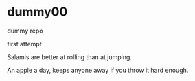 # dummy00
dummy repo

first attempt

Salamis are better at rolling than at jumping.

An apple a day, keeps anyone away if you throw it hard enough.

